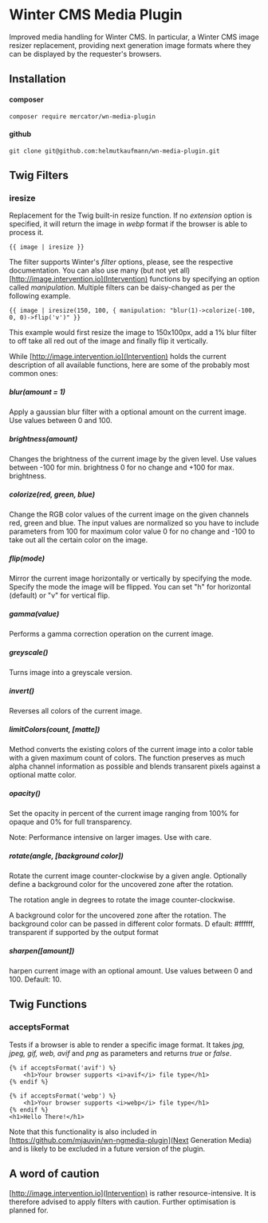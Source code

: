 # Winter CMS Media Plugin
Improved media handling for Winter CMS. In particular, a Winter CMS image resizer replacement, 
providing next generation image formats where they can be displayed by the requester's browsers.

## Installation
#### composer
```
composer require mercator/wn-media-plugin
```

#### github
```
git clone git@github.com:helmutkaufmann/wn-media-plugin.git
```

## Twig Filters

### iresize
Replacement for the Twig built-in resize function. If no *extension* option is specified, 
it will return the image in *webp* format if the browser is able to process it.
```
{{ image | iresize }}
```

The filter supports Winter's *filter* options, please, see the respective documentation.
You can also use many (but not yet all) [http://image.intervention.io](Intervention) functions by specifying an 
option called *manipulation*. Multiple filters can be daisy-changed as per the following example. 
```
{{ image | iresize(150, 100, { manipulation: "blur(1)->colorize(-100, 0, 0)->flip('v')" }}
```
This example would first resize the image to 150x100px, add a 1% blur filter to off take all red out of the image
and finally flip it vertically.

While [http://image.intervention.io](Intervention) holds the current description of all available functions,
here are some of the probably most common ones:

##### blur(amount = 1)
Apply a gaussian blur filter with a optional amount on the current image. Use values between 0 and 100.

##### brightness(amount)
Changes the brightness of the current image by the given level. Use values between -100 for min. brightness 0
for no change and +100 for max. brightness.

##### colorize(red, green, blue)
Change the RGB color values of the current image on the given channels red, green and blue. 
The input values are normalized so you have to include parameters from 100 for maximum color value 0 for no change 
and -100 to take out all the certain color on the image.

##### flip(mode)
Mirror the current image horizontally or vertically by specifying the mode.
Specify the mode the image will be flipped. You can set "h" for horizontal (default) or "v" for vertical flip.

##### gamma(value)
Performs a gamma correction operation on the current image.

##### greyscale()
Turns image into a greyscale version.

##### invert()
Reverses all colors of the current image.

##### limitColors(count, [matte])
Method converts the existing colors of the current image into a color table with a given maximum count of colors. 
The function preserves as much alpha channel information as possible and blends transarent pixels against a optional matte color.

##### opacity()
Set the opacity in percent of the current image ranging from 100% for opaque and 0% for full transparency.

Note: Performance intensive on larger images. Use with care.

##### rotate(angle, [background color])
Rotate the current image counter-clockwise by a given angle. Optionally define a background color for the uncovered 
zone after the rotation.

The rotation angle in degrees to rotate the image counter-clockwise.

A background color for the uncovered zone after the rotation. The background color can be passed in different color formats. D
efault: #ffffff, transparent if supported by the output format

##### sharpen([amount])
harpen current image with an optional amount. Use values between 0 and 100. Default: 10.

## Twig Functions
### acceptsFormat
Tests if a browser is able to render a specific image format. It takes *jpg, jpeg, gif, web, avif* and *png* 
as parameters and returns *true* or *false*. 

```
{% if acceptsFormat('avif') %}
    <h1>Your browser supports <i>avif</i> file type</h1>
{% endif %}

{% if acceptsFormat('webp') %}
    <h1>Your browser supports <i>webp</i> file type</h1>
{% endif %}
<h1>Hello There!</h1>
```
Note that this functionality is also included in [https://github.com/mjauvin/wn-ngmedia-plugin](Next Generation Media)
and is likely to be excluded in a future version of the plugin.

## A word of caution
[http://image.intervention.io](Intervention) is rather resource-intensive. It is therefore advised to apply filters
with caution. Further optimisation is planned for.
